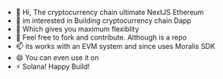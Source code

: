 - 👋 Hi, The cryptocurrency chain ultimate NextJS Ethereum
- 👀 im interested in Building cryptocurrency chain Dapp 
- 🌱 Which gives you maximum flexiblity
- 💞️ Feel free to fork and contribute. Although is a repo
- 📫 its works with an EVM system and since uses Moralis SDK 
- 😄 You can even use it on
- ⚡ Solana! Happy Build!
